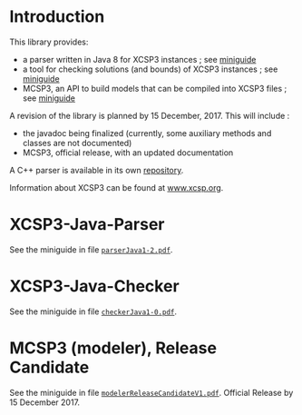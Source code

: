 # Introduction

This library provides:
  * a parser written in Java 8 for XCSP3 instances ; see [miniguide](parserJava1-2.pdf)
  * a tool for checking solutions (and bounds) of XCSP3 instances ; see [miniguide](checkerJava1-0.pdf) 
  * MCSP3, an API to build models that can be compiled into XCSP3 files ; see [miniguide](modelerReleaseCandidateV1.pdf)


A revision of the library is planned by 15 December, 2017. This will include :
  * the javadoc being finalized (currently, some auxiliary methods and classes are not documented)
  * MCSP3, official release, with an updated documentation 


A C++ parser is available in its own [repository](https://github.com/xcsp3team/XCSP3-CPP-Parser).

Information about XCSP3 can be found at www.xcsp.org.

# XCSP3-Java-Parser

See the miniguide in file [`parserJava1-2.pdf`](parserJava1-2.pdf).

# XCSP3-Java-Checker

See the miniguide in file [`checkerJava1-0.pdf`](checkerJava1-0.pdf).

# MCSP3 (modeler), Release Candidate

See the miniguide in file [`modelerReleaseCandidateV1.pdf`](modelerReleaseCandidateV1.pdf). Official Release by 15 December 2017.
